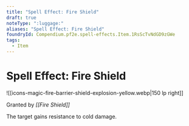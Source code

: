 ```yaml
---
title: "Spell Effect: Fire Shield"
draft: true
noteType: ":luggage:"
aliases: "Spell Effect: Fire Shield"
foundryId: Compendium.pf2e.spell-effects.Item.1RsScTvNdGD9zGWe
tags:
  - Item
---
```


# Spell Effect: Fire Shield
![[icons-magic-fire-barrier-shield-explosion-yellow.webp|150 lp right]]

Granted by _[[Fire Shield]]_

The target gains resistance to cold damage.
